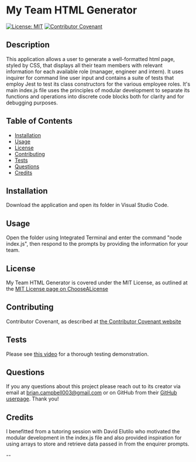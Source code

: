 
# My Team HTML Generator

[![License: MIT](https://img.shields.io/badge/License-MIT-yellow.svg)](https://opensource.org/licenses/MIT)
[![Contributor Covenant](https://img.shields.io/badge/Contributor%20Covenant-2.1-4baaaa.svg)](code_of_conduct.md)

## Description

This application allows a user to generate a well-formatted html page, styled by CSS, that displays all their team members with relevant information for each available role (manager, engineer and intern). It uses inquirer for command line user input and contains a suite of tests that employ Jest to test its class constructors for the various employee roles. It's main index.js file uses the principles of modular development to separate its functions and operations into discrete code blocks both for clarity and for debugging purposes.

## Table of Contents

- [Installation](#installation)
- [Usage](#usage)
- [License](#license)
- [Contributing](#contributing)
- [Tests](#tests)
- [Questions](#questions)
- [Credits](#credits)


## Installation

Download the application and open its folder in Visual Studio Code.

## Usage

Open the folder using Integrated Terminal and enter the command "node index.js", then respond to the prompts by providing the information for your team.

## License

My Team HTML Generator is covered under the MIT License, as outlined at the [MIT License page on ChooseALicense](https://choosealicense.com/licenses/mit/)

## Contributing

Contributor Covenant, as described at [the Contributor Covenant website](https://www.contributor-covenant.org/)

## Tests

Please see [this video](https://drive.google.com/file/d/1umQbFVJluWWUVCmWDMkQ87QI5CQZyd4D/view) for a thorough testing demonstration.

## Questions

If you any questions about this project please reach out to its creator via email at brian.campbell003@gmail.com or on GitHub from their [GitHub userpage](https://www.github.com/briancampbell003). Thank you!

## Credits

I benefitted from a tutoring session with David Elutilo who motivated the modular development in the index.js file and also provided inspiration for using arrays to store and retrieve data passed in from the enquirer prompts.

--
        